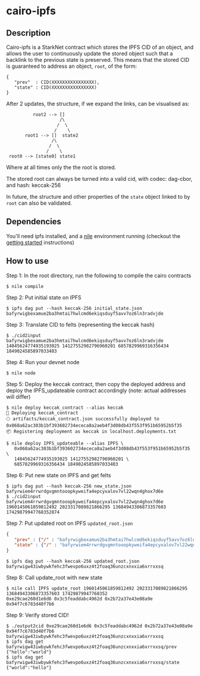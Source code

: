 # cairo-ipfs

## Description

Cairo-ipfs is a StarkNet contract which stores the IPFS CID of an object, and allows the user to continuously update the stored object such that a backlink to the previous state is preserved. This means that the stored CID is guaranteed to address an object, `root`, of the form:

```dag-json
{
   "prev"  : CID(XXXXXXXXXXXXXXXX),
   "state" : CID(XXXXXXXXXXXXXXXX)
}
```

After 2 updates, the structure, if we expand the links, can be visualised as:
```
          root2 --> []
                    /\
                   /  \
                  /    \
       root1 --> []  state2
                 /\
                /  \
               /    \
 root0 --> [state0] state1
 ```
Where at all times only the the root is stored.

The stored root can always be turned into a valid cid, with codec: dag-cbor, and hash: keccak-256 

In future, the structure and other properties of the `state` object linked to by `root` can also be validated.

## Dependencies
You'll need ipfs installed, and a [nile](https://github.com/OpenZeppelin/nile) environment running (checkout the [getting started](https://github.com/OpenZeppelin/nile#getting-started) instructions)
## How to use
Step 1: In the root directory, run the following to compile the cairo contracts
```console
$ nile compile
```
Step 2: Put initial state on IPFS
```console
$ ipfs dag put --hash keccak-256 initial_state.json
bafyrwigbexamue2ba3hmtai7hwlcmd6ekiqsduyf5avv7oz6ln3radvjde
```
Step 3: Translate CID to felts (representing the keccak hash) 
```console
$ ./cid2input bafyrwigbexamue2ba3hmtai7hwlcmd6ekiqsduyf5avv7oz6ln3radvjde
14845624774935193025 14127552982796960201 6857829969316356434 1849024585897033403
```
Step 4: Run your devnet node
```console
$ nile node
```
Step 5: Deploy the keccak contract, then copy the deployed address and deploy the IPFS_updateable contract accordingly (note: actual addresses will differ)
```console
$ nile deploy keccak_contract --alias keccak
🚀 Deploying keccak_contract
🌕 artifacts/keccak_contract.json successfully deployed to 0x068a62ac303b1bf393602734ececa8a2aeb4f3d08db43f553f951b65952b5f35
📦 Registering deployment as keccak in localhost.deployments.txt
```
```console
$ nile deploy IPFS_updateable --alias IPFS \
   0x068a62ac303b1bf393602734ececa8a2aeb4f3d08db43f553f951b65952b5f35 \
   14845624774935193025 14127552982796960201 \
   6857829969316356434 1849024585897033403
```
Step 6: Put new state on IPFS and get felts
```console
$ ipfs dag put --hash keccak-256 new_state.json
bafyrwiem4rrwrdgvgmntooopkyweifa4epcyxalov7vl22wqn4ghox7d6e
$ ./cid2input bafyrwiem4rrwrdgvgmntooopkyweifa4epcyxalov7vl22wqn4ghox7d6e
1960145061859812492 2023317089821866295 13684943306873357603 17429879947768352874
```
Step 7: Put updated root on IPFS
`updated_root.json`
```json
{
   "prev" : {"/" : "bafyrwigbexamue2ba3hmtai7hwlcmd6ekiqsduyf5avv7oz6ln3radvjde"},
   "state" : {"/" : "bafyrwiem4rrwrdgvgmntooopkyweifa4epcyxalov7vl22wqn4ghox7d6e"}
}
```
```console
$ ipfs dag put --hash keccak-256 updated_root.json
bafyrwigw43iwbywkfehc3fwevpo6uxz4t2foaq36unzcxnxxia6xrrxxsq
```
Step 8: Call update_root with new state
```console
$ nile call IPFS update_root 1960145061859812492 2023317089821866295 13684943306873357603 17429879947768352
0xe29cae260d1e6d6 0x3c5feaddabc4962d 0x2b72a37e43e08a9e 0x94f7c6783d40f7b6
```

Step 9: Verify stored CID!
```console
$ ./output2cid 0xe29cae260d1e6d6 0x3c5feaddabc4962d 0x2b72a37e43e08a9e 0x94f7c6783d40f7b6
bafyrwigw43iwbywkfehc3fwevpo6uxz4t2foaq36unzcxnxxia6xrrxxsq
$ ipfs dag get bafyrwigw43iwbywkfehc3fwevpo6uxz4t2foaq36unzcxnxxia6xrrxxsq/prev
{"hello":"world"}
$ ipfs dag get bafyrwigw43iwbywkfehc3fwevpo6uxz4t2foaq36unzcxnxxia6xrrxxsq/state
{"world":"hello"}
```





